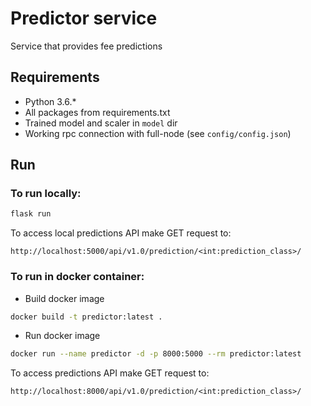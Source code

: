 # Predictor service
Service that provides fee predictions

## Requirements

* Python 3.6.*
* All packages from requirements.txt
* Trained model and scaler in ``model`` dir
* Working rpc connection with full-node (see ``config/config.json``)


## Run
### To run locally:
```bash
flask run
```

To access local predictions API make GET request to:
```http request
http://localhost:5000/api/v1.0/prediction/<int:prediction_class>/
```

### To run in docker container:

* Build docker image
```bash
docker build -t predictor:latest .
```

* Run docker image
```bash
docker run --name predictor -d -p 8000:5000 --rm predictor:latest
```

To access predictions API make GET request to:
```http request
http://localhost:8000/api/v1.0/prediction/<int:prediction_class>/
```